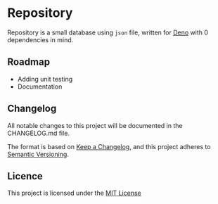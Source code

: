 # Repository

Repository is a small database using `json` file, written for [Deno](https://deno.land/) with 0 dependencies in mind.

## Roadmap

 - Adding unit testing
 - Documentation

## Changelog

All notable changes to this project will be documented in the CHANGELOG.md file.

The format is based on [Keep a Changelog](https://keepachangelog.com/en/1.0.0/), and this project adheres to [Semantic Versioning](https://semver.org/spec/v2.0.0.html).

## Licence

This project is licensed under the [MIT License](http://choosealicense.com/licenses/mit/)
